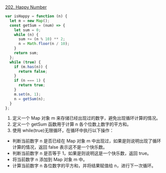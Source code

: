 <a href="https://leetcode.com/problems/happy-number/">202. Happy Number</a>

```js
var isHappy = function (n) {
  let m = new Map();
  const getSum = (num) => {
    let sum = 0;
    while (n) {
      sum += (n % 10) ** 2;
      n = Math.floor(n / 10);
    }
    return sum;
  };
  while (true) {
    if (m.has(n)) {
      return false;
    }
    if (n === 1) {
      return true;
    }
    m.set(n, 1);
    n = getSum(n);
  }
};
```

1. 定义一个 Map 对象 m 来存储已经出现过的数字，避免出现循环计算的情况。
2. 定义一个 getSum 函数用于计算 n 各个位数上数字的平方和。
3. 使用 while(true)无限循环，在循环中执行以下操作：

- 判断当前数字 n 是否已经在 Map 对象 m 中出现过，如果是则说明出现了循环计算的情况，返回 false 表示这不是一个快乐数。
- 判断当前数字 n 是否等于 1，如果是则说明这是一个快乐数，返回 true。
- 将当前数字 n 添加到 Map 对象 m 中。
- 计算当前数字 n 各位数字的平方和，并将结果赋值给 n，进行下一次循环。
